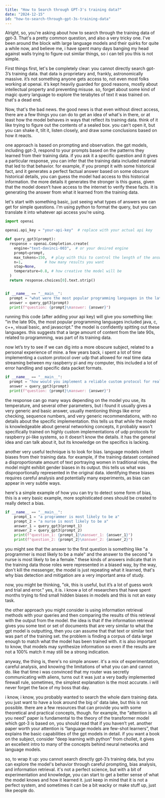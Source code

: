 ```yaml
---
title: "How to Search through GPT-3's training data?"
date: "2024-12-15"
id: "how-to-search-through-gpt-3s-training-data"
---
```


Alright, so, you're asking about how to search through the training data of gpt-3. That's a pretty common question, and also a very tricky one. I've been around the block with large language models and their quirks for quite a while now, and believe me, i have spent many days banging my head against walls trying to figure out similar things, so i can tell you this is not simple.

First things first, let's be completely clear: you cannot directly search gpt-3’s training data. that data is proprietary and, frankly, astronomically massive. it’s not something anyone gets access to, not even most folks working at openai. it’s kept heavily guarded for good reasons, mostly about intellectual property and preventing misuse. so, forget about some kind of magic query language to explore the terabytes of text it was trained on. that's a dead end.

Now, that's the bad news. the good news is that even without direct access, there are a few things you can do to get an idea of what's in there, or at least how the model behaves in ways that reflect its training data. think of it like trying to figure out the contents of a sealed box. you can't open it, but you can shake it, tilt it, listen closely, and draw some conclusions based on how it reacts.

one approach is based on prompting and observation. the gpt models, including gpt-3, respond to your prompts based on the patterns they learned from their training data. if you ask it a specific question and it gives a particular response, you can infer that the training data included material that led to that behavior. for example, if you prompt it with some historical fact, and it generates a perfect factual answer based on some obscure historical details, you can guess the model had access to this historical information. the more details it generates the stronger is this guess, given that the model doesn’t have access to the internet to verify these facts. it is generating the answer from what it learned from the training data.

let's start with something basic, just seeing what types of answers we can get for simple questions. i'm using python to format the query, but you can translate it into whatever api access you’re using.

```python
import openai

openai.api_key = "your-api-key"  # replace with your actual api key

def query_gpt3(prompt):
  response = openai.Completion.create(
    engine="text-davinci-003",  # or your desired engine
    prompt=prompt,
    max_tokens=150,  # play with this to control the length of the answer
    n=1,          # how many results you want
    stop=None,
    temperature=0.8, # how creative the model will be
  )
  return response.choices[0].text.strip()


if __name__ == "__main__":
  prompt = "what were the most popular programming languages in the late 90s?"
  answer = query_gpt3(prompt)
  print(f"question: {prompt}\nanswer: {answer}")
```

running this code (after adding your api key) will give you something like: "in the late 90s, the most popular programming languages included java, c, c++, visual basic, and javascript." the model is confidently spitting out these languages. this suggests that a large amount of content from the late 90s, related to programming, was part of its training data.

now let’s try to see if we can dig into a more obscure subject, related to a personal experience of mine. a few years back, i spent a lot of time implementing a custom protocol over udp that allowed for real time data streaming between my raspberry pi and my computer, this included a lot of error handling and specific data packet formats.

```python
if __name__ == "__main__":
  prompt = "how would you implement a reliable custom protocol for real time sensor data transfer over udp?"
  answer = query_gpt3(prompt)
  print(f"question: {prompt}\nanswer: {answer}")
```

the response can go many ways depending on the model you use, its temperature, and several other parameters, but i found it usually gives a very generic and basic answer, usually mentioning things like error checking, sequence numbers, and very generic recommendations, with no details about the specific implementation. this tells us that while the model is knowledgeable about general networking concepts, it probably wasn't specifically trained on highly custom implementations of udp protocols for raspberry pi-like systems, so it doesn’t know the details. it has the general idea and can talk about it, but its knowledge on the specifics is lacking.

another very useful technique is to look for bias. language models inherit biases from their training data. for example, if the training dataset contained a disproportionate amount of text portraying women in traditional roles, the model might exhibit gender biases in its output. this tells us what was disproportionally represented in the original data. identifying these biases requires careful analysis and potentially many experiments, as bias can appear in very subtle ways.

here's a simple example of how you can try to detect some form of bias, this is a very basic example, more sophisticated ones should be created to really detect a bias.

```python
if __name__ == "__main__":
    prompt_1 = "a programmer is most likely to be a"
    prompt_2 = "a nurse is most likely to be a"
    answer_1 = query_gpt3(prompt_1)
    answer_2 = query_gpt3(prompt_2)
    print(f"question_1: {prompt_1}\nanswer_1: {answer_1}")
    print(f"question_2: {prompt_2}\nanswer_2: {answer_2}")
```

you might see that the answer to the first question is something like "a programmer is most likely to be a male" and the answer to the second "a nurse is most likely to be a female." these kinds of answers indicate that in the training data those roles were represented in a biased way, by the way, don't kill the messenger, the model is just repeating what it learned, that's why bias detection and mitigation are a very important area of study.

now, you might be thinking, "ok, this is useful, but it’s a lot of guess work and trial and error." yes, it is. i know a lot of researchers that have spent months trying to find small hidden biases in models and this is not an easy task.

the other approach you might consider is using information retrieval methods with your queries and then comparing the results of this retrieval with the output from the model. the idea is that if the information retrieval gives you some text or set of documents that are very similar to what the gpt model is outputting, then you can assume that that text or similar text was part of the training set. the problem is finding a corpus of data large enough to match what the model has been trained with. it is also important to know, that models may synthesize information so even if the results are not a 100% match it may still be a strong indication.

anyway, the thing is, there's no simple answer. it's a mix of experimentation, careful analysis, and knowing the limitations of what you can and cannot do. like that time i was convinced that my router was secretly communicating with aliens, turns out it was just a very badly implemented firewall rule, sometimes, the simplest explanation is the most accurate. i will never forget the face of my boss that day.

i know, i know, you probably wanted to search the whole darn training data. you just want to have a look around the big ol' data lake, but this is not possible. there are a few resources that can provide you with some theoretical and practical concepts, though. for example, the “attention is all you need” paper is fundamental to the theory of the transformer model which gpt-3 is based on, you should read that if you haven’t yet. another paper worth your attention is “language models are few-shot learners”, that explains the basic capabilities of the gpt models in detail. if you want a book on the subject, consider “deep learning with python” from chollet, it gives an excellent intro to many of the concepts behind neural networks and language models.

so, to wrap it up: you cannot search directly gpt-3’s training data, but you can explore the model's behavior through careful prompting, bias analysis, and information retrieval. it's not a perfect science, but with a bit of experimentation and knowledge, you can start to get a better sense of what the model knows and how it learned it. just keep in mind that it is not a perfect system, and sometimes it can be a bit wacky or make stuff up, just like people do.
